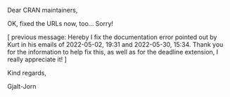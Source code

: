Dear CRAN maintainers,

OK, fixed the URLs now, too... Sorry!

[ previous message: Hereby I fix the documentation error pointed out by Kurt in his emails of 2022-05-02, 19:31 and 2022-05-30, 15:34. Thank you for the information to help fix this, as well as for the deadline extension, I really appreciate it! ]

Kind regards,

Gjalt-Jorn
